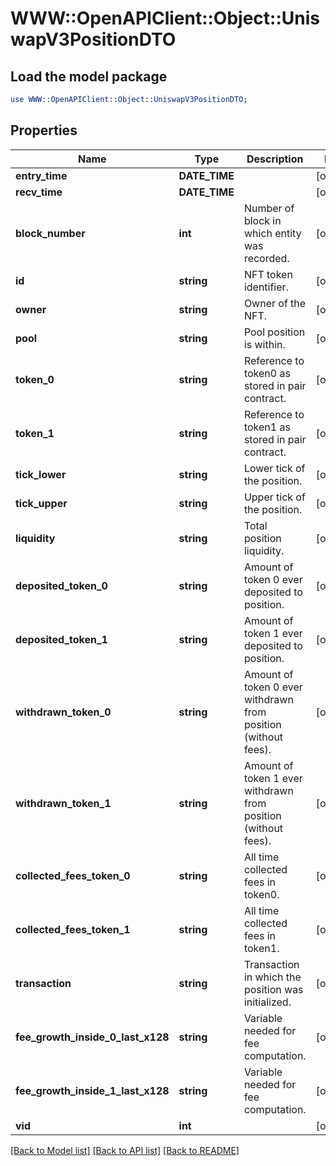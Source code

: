 # WWW::OpenAPIClient::Object::UniswapV3PositionDTO

## Load the model package
```perl
use WWW::OpenAPIClient::Object::UniswapV3PositionDTO;
```

## Properties
Name | Type | Description | Notes
------------ | ------------- | ------------- | -------------
**entry_time** | **DATE_TIME** |  | [optional] 
**recv_time** | **DATE_TIME** |  | [optional] 
**block_number** | **int** | Number of block in which entity was recorded. | [optional] 
**id** | **string** | NFT token identifier. | [optional] 
**owner** | **string** | Owner of the NFT. | [optional] 
**pool** | **string** | Pool position is within. | [optional] 
**token_0** | **string** | Reference to token0 as stored in pair contract. | [optional] 
**token_1** | **string** | Reference to token1 as stored in pair contract. | [optional] 
**tick_lower** | **string** | Lower tick of the position. | [optional] 
**tick_upper** | **string** | Upper tick of the position. | [optional] 
**liquidity** | **string** | Total position liquidity. | [optional] 
**deposited_token_0** | **string** | Amount of token 0 ever deposited to position. | [optional] 
**deposited_token_1** | **string** | Amount of token 1 ever deposited to position. | [optional] 
**withdrawn_token_0** | **string** | Amount of token 0 ever withdrawn from position (without fees). | [optional] 
**withdrawn_token_1** | **string** | Amount of token 1 ever withdrawn from position (without fees). | [optional] 
**collected_fees_token_0** | **string** | All time collected fees in token0. | [optional] 
**collected_fees_token_1** | **string** | All time collected fees in token1. | [optional] 
**transaction** | **string** | Transaction in which the position was initialized. | [optional] 
**fee_growth_inside_0_last_x128** | **string** | Variable needed for fee computation. | [optional] 
**fee_growth_inside_1_last_x128** | **string** | Variable needed for fee computation. | [optional] 
**vid** | **int** |  | [optional] 

[[Back to Model list]](../README.md#documentation-for-models) [[Back to API list]](../README.md#documentation-for-api-endpoints) [[Back to README]](../README.md)


